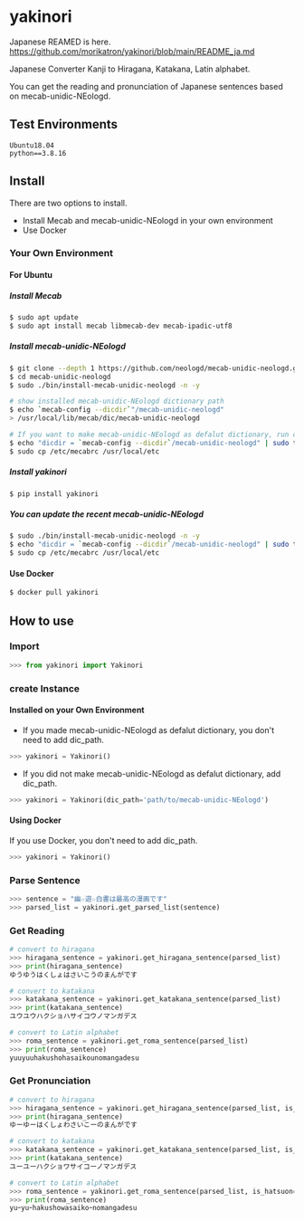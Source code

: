 # yakinori
Japanese REAMED is here.  
https://github.com/morikatron/yakinori/blob/main/README_ja.md

Japanese Converter Kanji to Hiragana, Katakana, Latin alphabet.  

You can get the reading and pronunciation of Japanese sentences based on mecab-unidic-NEologd.  

## Test Environments
```
Ubuntu18.04
python==3.8.16
```

## Install
There are two options to install.
- Install Mecab and mecab-unidic-NEologd in your own environment  
- Use Docker


### Your Own Environment
#### For Ubuntu
##### Install Mecab
```bash
$ sudo apt update
$ sudo apt install mecab libmecab-dev mecab-ipadic-utf8
```

##### Install mecab-unidic-NEologd
```bash
$ git clone --depth 1 https://github.com/neologd/mecab-unidic-neologd.git
$ cd mecab-unidic-neologd
$ sudo ./bin/install-mecab-unidic-neologd -n -y

# show installed mecab-unidic-NEologd dictionary path
$ echo `mecab-config --dicdir`"/mecab-unidic-neologd"
> /usr/local/lib/mecab/dic/mecab-unidic-neologd

# If you want to make mecab-unidic-NEologd as defalut dictionary, run commands below.
$ echo "dicdir = `mecab-config --dicdir`/mecab-unidic-neologd" | sudo tee /etc/mecabrc
$ sudo cp /etc/mecabrc /usr/local/etc

```

##### Install yakinori
```bash
$ pip install yakinori
```

##### You can update the recent mecab-unidic-NEologd
```bash
$ sudo ./bin/install-mecab-unidic-neologd -n -y
$ echo "dicdir = `mecab-config --dicdir`/mecab-unidic-neologd" | sudo tee /etc/mecabrc
$ sudo cp /etc/mecabrc /usr/local/etc
```

#### Use Docker
```bash
$ docker pull yakinori
```

## How to use
### Import
```python
>>> from yakinori import Yakinori
```

### create Instance
#### Installed on your Own Environment
- If you made mecab-unidic-NEologd as defalut dictionary, you don't need to add dic_path.  
```python
>>> yakinori = Yakinori()
```
- If you did not make mecab-unidic-NEologd as defalut dictionary, add dic_path.  
```python
>>> yakinori = Yakinori(dic_path='path/to/mecab-unidic-NEologd') 
```
#### Using Docker
If you use Docker, you don't need to add dic_path.  
```python
>>> yakinori = Yakinori()
```

### Parse Sentence
```python
>>> sentence = "幽☆遊☆白書は最高の漫画です"
>>> parsed_list = yakinori.get_parsed_list(sentence)
```

### Get Reading
```python
# convert to hiragana
>>> hiragana_sentence = yakinori.get_hiragana_sentence(parsed_list)
>>> print(hiragana_sentence)
ゆうゆうはくしょはさいこうのまんがです

# convert to katakana
>>> katakana_sentence = yakinori.get_katakana_sentence(parsed_list)
>>> print(katakana_sentence)
ユウユウハクショハサイコウノマンガデス

# convert to Latin alphabet
>>> roma_sentence = yakinori.get_roma_sentence(parsed_list)
>>> print(roma_sentence)
yuuyuuhakushohasaikounomangadesu
```

### Get Pronunciation
```python
# convert to hiragana
>>> hiragana_sentence = yakinori.get_hiragana_sentence(parsed_list, is_hatsuon=True)
>>> print(hiragana_sentence)
ゆーゆーはくしょわさいこーのまんがです

# convert to katakana
>>> katakana_sentence = yakinori.get_katakana_sentence(parsed_list, is_hatsuon=True)
>>> print(katakana_sentence)
ユーユーハクショワサイコーノマンガデス

# convert to Latin alphabet
>>> roma_sentence = yakinori.get_roma_sentence(parsed_list, is_hatsuon=True)
>>> print(roma_sentence)
yuｰyuｰhakushowasaikoｰnomangadesu
```

